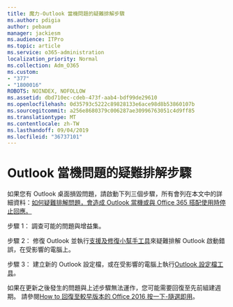 ```yaml
---
title: 魔力-Outlook 當機問題的疑難排解步驟
ms.author: pdigia
author: pebaum
manager: jackiesm
ms.audience: ITPro
ms.topic: article
ms.service: o365-administration
localization_priority: Normal
ms.collection: Adm_O365
ms.custom:
- "377"
- "1800016"
ROBOTS: NOINDEX, NOFOLLOW
ms.assetid: dbd710ec-cdeb-473f-aab4-bdf99de29610
ms.openlocfilehash: 0d35793c5222c89828133e6ace98d8b53860107b
ms.sourcegitcommit: a256e8680379c006287ae30996763051c4d9ff85
ms.translationtype: MT
ms.contentlocale: zh-TW
ms.lasthandoff: 09/04/2019
ms.locfileid: "36737101"
---
```

# <a name="outlook-crash-troubleshooting-steps"></a>Outlook 當機問題的疑難排解步驟

如果您有 Outlook 桌面損毀問題，請啟動下列三個步驟，所有會列在本文中的詳細資料：[如何疑難排解問題，會造成 Outlook 當機或與 Office 365 搭配使用時停止回應。](https://docs.microsoft.com/exchange/troubleshoot/outlook-crashes/crash-issues)
  
步驟 1： 調查可能的問題與增益集。
  
步驟 2： 修復 Outlook 並執行[支援及修復小幫手工具](https://aka.ms/SaRA-OutlookWontStart)來疑難排解 Outlook 啟動錯誤，在受影響的電腦上。
  
步驟 3： 建立新的 Outlook 設定檔，或在受影響的電腦上執行[Outlook 設定檔工具](https://aka.ms/SaRA-OutlookSetupProfile)。
  
如果在更新之後發生的問題與上述步驟無法運作，您可能需要回復至先前組建週期。 請參閱[How to 回復至較早版本的 Office 2016 按一下-隨選即用](https://support.microsoft.com/help/2770432)。
  